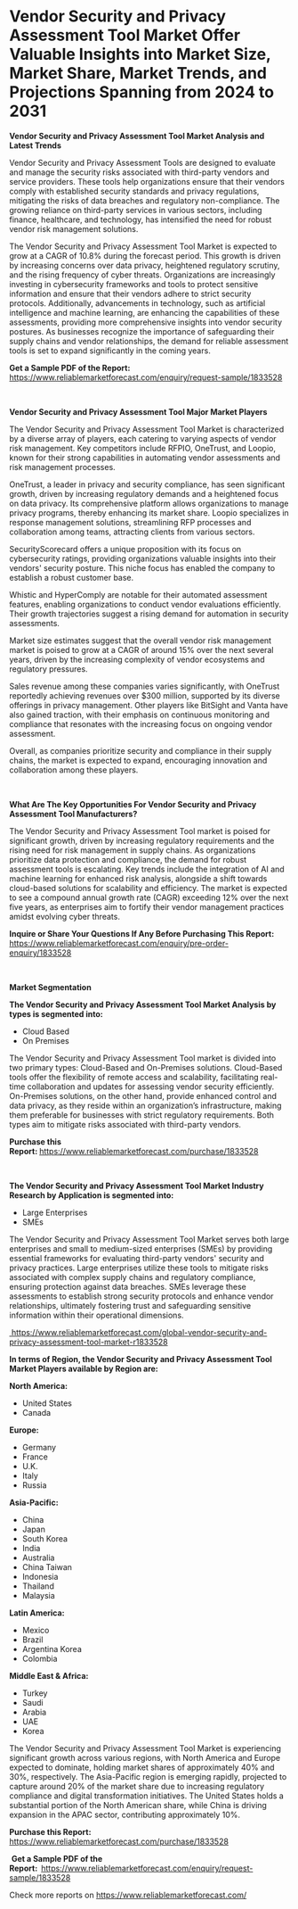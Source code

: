 <p><h1>Vendor Security and Privacy Assessment Tool Market Offer Valuable Insights into Market Size, Market Share, Market Trends, and Projections Spanning from 2024 to 2031</h1></p><p><strong>Vendor Security and Privacy Assessment Tool Market Analysis and Latest Trends</strong></p>
<p><p>Vendor Security and Privacy Assessment Tools are designed to evaluate and manage the security risks associated with third-party vendors and service providers. These tools help organizations ensure that their vendors comply with established security standards and privacy regulations, mitigating the risks of data breaches and regulatory non-compliance. The growing reliance on third-party services in various sectors, including finance, healthcare, and technology, has intensified the need for robust vendor risk management solutions.</p><p>The Vendor Security and Privacy Assessment Tool Market is expected to grow at a CAGR of 10.8% during the forecast period. This growth is driven by increasing concerns over data privacy, heightened regulatory scrutiny, and the rising frequency of cyber threats. Organizations are increasingly investing in cybersecurity frameworks and tools to protect sensitive information and ensure that their vendors adhere to strict security protocols. Additionally, advancements in technology, such as artificial intelligence and machine learning, are enhancing the capabilities of these assessments, providing more comprehensive insights into vendor security postures. As businesses recognize the importance of safeguarding their supply chains and vendor relationships, the demand for reliable assessment tools is set to expand significantly in the coming years.</p></p>
<p><strong>Get a Sample PDF of the Report:&nbsp;</strong> <a href="https://www.reliablemarketforecast.com/enquiry/request-sample/1833528?utm_campaign=1893&utm_medium=2&utm_source=Github&utm_content=ia&utm_term=01012025&utm_id=vendor-security-and-privacy-assessment-tool">https://www.reliablemarketforecast.com/enquiry/request-sample/1833528</a></p>
<p>&nbsp;</p>
<p><strong>Vendor Security and Privacy Assessment Tool Major Market Players</strong></p>
<p><p>The Vendor Security and Privacy Assessment Tool Market is characterized by a diverse array of players, each catering to varying aspects of vendor risk management. Key competitors include RFPIO, OneTrust, and Loopio, known for their strong capabilities in automating vendor assessments and risk management processes.</p><p>OneTrust, a leader in privacy and security compliance, has seen significant growth, driven by increasing regulatory demands and a heightened focus on data privacy. Its comprehensive platform allows organizations to manage privacy programs, thereby enhancing its market share. Loopio specializes in response management solutions, streamlining RFP processes and collaboration among teams, attracting clients from various sectors.</p><p>SecurityScorecard offers a unique proposition with its focus on cybersecurity ratings, providing organizations valuable insights into their vendors' security posture. This niche focus has enabled the company to establish a robust customer base.</p><p>Whistic and HyperComply are notable for their automated assessment features, enabling organizations to conduct vendor evaluations efficiently. Their growth trajectories suggest a rising demand for automation in security assessments.</p><p>Market size estimates suggest that the overall vendor risk management market is poised to grow at a CAGR of around 15% over the next several years, driven by the increasing complexity of vendor ecosystems and regulatory pressures.</p><p>Sales revenue among these companies varies significantly, with OneTrust reportedly achieving revenues over $300 million, supported by its diverse offerings in privacy management. Other players like BitSight and Vanta have also gained traction, with their emphasis on continuous monitoring and compliance that resonates with the increasing focus on ongoing vendor assessment.</p><p>Overall, as companies prioritize security and compliance in their supply chains, the market is expected to expand, encouraging innovation and collaboration among these players.</p></p>
<p>&nbsp;</p>
<p><strong>What Are The Key Opportunities For Vendor Security and Privacy Assessment Tool Manufacturers?</strong></p>
<p><p>The Vendor Security and Privacy Assessment Tool market is poised for significant growth, driven by increasing regulatory requirements and the rising need for risk management in supply chains. As organizations prioritize data protection and compliance, the demand for robust assessment tools is escalating. Key trends include the integration of AI and machine learning for enhanced risk analysis, alongside a shift towards cloud-based solutions for scalability and efficiency. The market is expected to see a compound annual growth rate (CAGR) exceeding 12% over the next five years, as enterprises aim to fortify their vendor management practices amidst evolving cyber threats.</p></p>
<p><strong>Inquire or Share Your Questions If Any Before Purchasing This Report:</strong> <a href="https://www.reliablemarketforecast.com/enquiry/pre-order-enquiry/1833528?utm_campaign=1893&utm_medium=2&utm_source=Github&utm_content=ia&utm_term=01012025&utm_id=vendor-security-and-privacy-assessment-tool">https://www.reliablemarketforecast.com/enquiry/pre-order-enquiry/1833528</a></p>
<p>&nbsp;</p>
<p><strong>Market Segmentation</strong></p>
<p><strong>The Vendor Security and Privacy Assessment Tool Market Analysis by types is segmented into:</strong></p>
<p><ul><li>Cloud Based</li><li>On Premises</li></ul></p>
<p><p>The Vendor Security and Privacy Assessment Tool market is divided into two primary types: Cloud-Based and On-Premises solutions. Cloud-Based tools offer the flexibility of remote access and scalability, facilitating real-time collaboration and updates for assessing vendor security efficiently. On-Premises solutions, on the other hand, provide enhanced control and data privacy, as they reside within an organization’s infrastructure, making them preferable for businesses with strict regulatory requirements. Both types aim to mitigate risks associated with third-party vendors.</p></p>
<p><strong>Purchase this Report:&nbsp;</strong><a href="https://www.reliablemarketforecast.com/purchase/1833528?utm_campaign=1893&utm_medium=2&utm_source=Github&utm_content=ia&utm_term=01012025&utm_id=vendor-security-and-privacy-assessment-tool">https://www.reliablemarketforecast.com/purchase/1833528</a></p>
<p>&nbsp;</p>
<p><strong>The Vendor Security and Privacy Assessment Tool Market Industry Research by Application is segmented into:</strong></p>
<p><ul><li>Large Enterprises</li><li>SMEs</li></ul></p>
<p><p>The Vendor Security and Privacy Assessment Tool Market serves both large enterprises and small to medium-sized enterprises (SMEs) by providing essential frameworks for evaluating third-party vendors' security and privacy practices. Large enterprises utilize these tools to mitigate risks associated with complex supply chains and regulatory compliance, ensuring protection against data breaches. SMEs leverage these assessments to establish strong security protocols and enhance vendor relationships, ultimately fostering trust and safeguarding sensitive information within their operational dimensions.</p></p>
<p><a href="https://www.reliablemarketforecast.com/global-vendor-security-and-privacy-assessment-tool-market-r1833528?utm_campaign=1893&utm_medium=2&utm_source=Github&utm_content=ia&utm_term=01012025&utm_id=vendor-security-and-privacy-assessment-tool">&nbsp;https://www.reliablemarketforecast.com/global-vendor-security-and-privacy-assessment-tool-market-r1833528</a></p>
<p><strong>In terms of Region, the Vendor Security and Privacy Assessment Tool Market Players available by Region are:</strong></p>
<p>
    <p> <strong> North America: </strong>
        <ul>
            <li>United States</li>
            <li>Canada</li>
        </ul>
        </p> 
    <p> <strong> Europe: </strong>
        <ul>
            <li>Germany</li>
            <li>France</li>
            <li>U.K.</li>
            <li>Italy</li>
            <li>Russia</li>
        </ul>
        </p> 
    <p> <strong> Asia-Pacific: </strong>
        <ul>
            <li>China</li>
            <li>Japan</li>
            <li>South Korea</li>
            <li>India</li>
            <li>Australia</li>
            <li>China Taiwan</li>
            <li>Indonesia</li>
            <li>Thailand</li>
            <li>Malaysia</li>
        </ul>
        </p> 
    <p> <strong> Latin America: </strong>
        <ul>
            <li>Mexico</li>
            <li>Brazil</li>
            <li>Argentina Korea</li>
            <li>Colombia</li>
        </ul>
        </p> 
    <p> <strong> Middle East & Africa: </strong>
        <ul>
            <li>Turkey</li>
            <li>Saudi</li>
            <li>Arabia</li>
            <li>UAE</li>
            <li>Korea</li>
        </ul>
    </p>
    </p>
<p><p>The Vendor Security and Privacy Assessment Tool Market is experiencing significant growth across various regions, with North America and Europe expected to dominate, holding market shares of approximately 40% and 30%, respectively. The Asia-Pacific region is emerging rapidly, projected to capture around 20% of the market share due to increasing regulatory compliance and digital transformation initiatives. The United States holds a substantial portion of the North American share, while China is driving expansion in the APAC sector, contributing approximately 10%.</p></p>
<p><strong>Purchase this Report: </strong><a href="https://www.reliablemarketforecast.com/purchase/1833528?utm_campaign=1893&utm_medium=2&utm_source=Github&utm_content=ia&utm_term=01012025&utm_id=vendor-security-and-privacy-assessment-tool">https://www.reliablemarketforecast.com/purchase/1833528</a></p>
<p>&nbsp;<strong>Get a Sample PDF of the Report:&nbsp;&nbsp;</strong><a href="https://www.reliablemarketforecast.com/enquiry/request-sample/1833528?utm_campaign=1893&utm_medium=2&utm_source=Github&utm_content=ia&utm_term=01012025&utm_id=vendor-security-and-privacy-assessment-tool">https://www.reliablemarketforecast.com/enquiry/request-sample/1833528</a></p>
<p><strong></strong></p>
<p>Check more reports on <a href="https://www.reliablemarketforecast.com/?utm_campaign=1893&utm_medium=2&utm_source=Github&utm_content=ia&utm_term=01012025&utm_id=vendor-security-and-privacy-assessment-tool">https://www.reliablemarketforecast.com/</a></p>